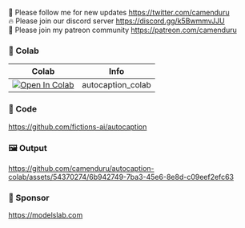 🐣 Please follow me for new updates https://twitter.com/camenduru <br />
🔥 Please join our discord server https://discord.gg/k5BwmmvJJU <br />
🥳 Please join my patreon community https://patreon.com/camenduru <br />

### 🦒 Colab

| Colab | Info
| --- | --- |
[![Open In Colab](https://colab.research.google.com/assets/colab-badge.svg)](https://colab.research.google.com/github/camenduru/DDColor-colab/blob/main/autocaption_colab.ipynb) | autocaption_colab

### 🧬 Code
https://github.com/fictions-ai/autocaption

### 🖼 Output

https://github.com/camenduru/autocaption-colab/assets/54370274/6b942749-7ba3-45e6-8e8d-c09eef2efc63

### 🏢 Sponsor
https://modelslab.com
